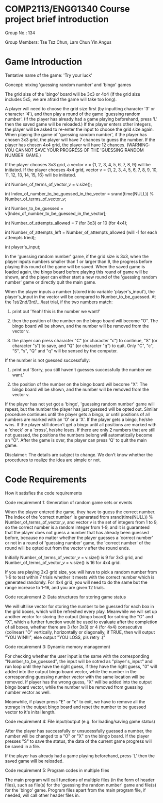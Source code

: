 # COMP2113/ENGG1340 Course project brief introduction

Group No.: 134

Group Members: Tse Tsz Chun, Lam Chun Yin Angus

# Game Introduction

Tentative name of the game: 'Try your luck'

Concept: mixing 'guessing random number' and 'bingo' games

The grid size of the 'bingo' board will be 3x3 or 4x4 (if the grid size includes 5x5, we are afraid the game will take too long).

A player will need to choose the grid size first (by inputting character '3' or character '4'), and then play a round of the game 'guessing random number'. (If the player has already had a game playing beforehand, press 'L' then the saved game will be reloaded.) If the player enters other integers, the player will be asked to re-enter the input to choose the grid size again. When playing the game of 'guessing random number', if the player has chosen 3x3 grid, the player will have 7 chances to guess the number. If the player has chosen 4x4 grid, the player will have 12 chances. (WARNING: YOU CANNOT SAVE YOUR PROGRESS OF THE 'GUESSING RANDOM NUMBER' GAME.) 

If the player chooses 3x3 grid, a vector v = {1, 2, 3, 4, 5, 6, 7, 8, 9} will be initiated. If the player chooses 4x4 grid, vector v = {1, 2, 3, 4, 5, 6, 7, 8, 9, 10, 11, 12, 13, 14, 15, 16} will be initiated.

int Number_of_terms_of_vector_v = v.size();

int Index_of_number_to_be_guessed_in_the_vector = srand(time(NULL)) % Number_of_terms_of_vector_v;

int Number_to_be_guessed = v[Index_of_number_to_be_guessed_in_the_vector];

int Number_of_attempts_allowed = 7 (for 3x3) or 10 (for 4x4);

int Number_of_attempts_left = Number_of_attempts_allowed (will -1 for each attempts tried);

int player's_input;

In the 'guessing random number' game, if the grid size is 3x3, when the player inputs numbers smaller than 1 or larger than 9, the progress before playing this round of the game will be saved. When the saved game is loaded again, the bingo board before playing this round of game will be shown, and the player can either start a new round of the 'guessing random number' game or directly quit the main game. 

When the player inputs a number (stored into variable 'player's_input'), the player's_input in the vector will be compared to Number_to_be_guessed. At the 1st/2nd/3rd/.../last trial, if the two numbers match:

1. print out 'Yeah! this is the number we want!'

2. then the position of the number on the bingo board will become "O". The bingo board wll be shown, and the number will be removed from the vector v.

3. the player can press character "C" (or character "c") to continue, "S" (or character "s") to save, and "Q" (or character "q") to quit. Only "C", "c", "S", "s", "Q" and "q" will be sensed by the computer.

If the number is not guessed successfully:

1. print out 'Sorry, you still haven't guesses successfully the number we want.'

2. the position of the number on the bingo board will become "X". The bingo board wll be shown, and the number will be removed from the vector v.

If the player has not yet got a 'bingo', 'guessing random number' game will repeat, but the number the player has just guessed will be opted out. Similar procedure continues until the player gets a bingo, or until positions of all numbers are marked with an 'O' or a 'X'. If the player gets a bingo, he/she wins. If the player still doesn't get a bingo until all positions are marked with a 'check' or a 'cross', he/she loses. If there are only 2 numbers that are still not guessed, the positions the numbers belong will automatically become an "O". After the game is over, the player can press 'Q' to quit the main game. 

Disclaimer: The details are subject to change. We don't know whether the procedures to realize the idea are simple or not.

# Code Requirements
How it satisfies the code requirements

Code requirement 1: Generation of random game sets or events

When the player entered the game, they have to guess the correct number. The index of the 'correct number' is generated from srand(time(NULL)) % Number_of_terms_of_vector_v, and vector v is the set of integers from 1 to 9, so the correct number is a random integer from 1-9, and it is guaranteed that the player does not guess a number that has already been guessed before, because no matter whether the player guesses a 'correct number' or not in a round of 'guessing number' game, the 'correct number' of the round will be opted out from the vector v after the round ends.

Initially Number_of_terms_of_vector_v = v.size() is 9 for 3x3 grid, and Number_of_terms_of_vector_v = v.size() is 16 for 4x4 grid.

If you are playing 3x3 grid size, you will have to pick a random number from 1-9 to test within 7 trials whether it meets with the correct number which is generated randomly. For 4x4 grid, you will need to do the same but the range increase to 1-16, and you are given 12 trials.

Code requirement 2: Data structures for storing game status

We will ultilise vector for storing the number to be guessed for each box in the grid boxes, which will be refreshed every play. Meanwhile we will set up another vector for storing the output (bingo board) for sotring the "O" and "X", which a further function would be used to evaluate after the completion of all boxes, whether there are 3 (for 3x3) or 4 (for 4x4) consecutive (colinear) "O" vertically, horizontally or diagonally, if TRUE, then will output "YOU WIN!!!", else output "YOU LOSS, pls retry :("

Code requirement 3: Dynamic memory management

For checking whether the user input is the same with the corresponding "Number_to_be_guessed", the input will be sotred as "player's_input" and run loop until they have the right guess, if they have the right guess, "0" will added into the output bingo board vector, while the number in the corresponding guessing number vector with the same location will be removed. If player has the wrong guess, "X" will be added into the output bingo board vector, while the number will be removed from guessing number vector as well.

Meanwhile, if player press "E" or "e" to exit, we have to remove all the storage in the output bingo board and reset the number to be guessed vector to it's inital length.

Code requirement 4: File input/output (e.g. for loading/saving game status)

After the player has successfully or unsucessfully guessed a number, the number will be changed to a "O" or "X" on the bingo board. If the player presses "S" to save the status, the data of the current game progress will be saved in a file. 

If the player has already had a game playing beforehand, press 'L' then the saved game will be reloaded.

Code requirement 5: Program codes in multiple files

The main program will call functions of multiple files (in the form of header files), such as file(s) for the 'guessing the random number' game and file(s) for the 'bingo' game. Program files apart from the main program file, if needed, will call other header files in.
